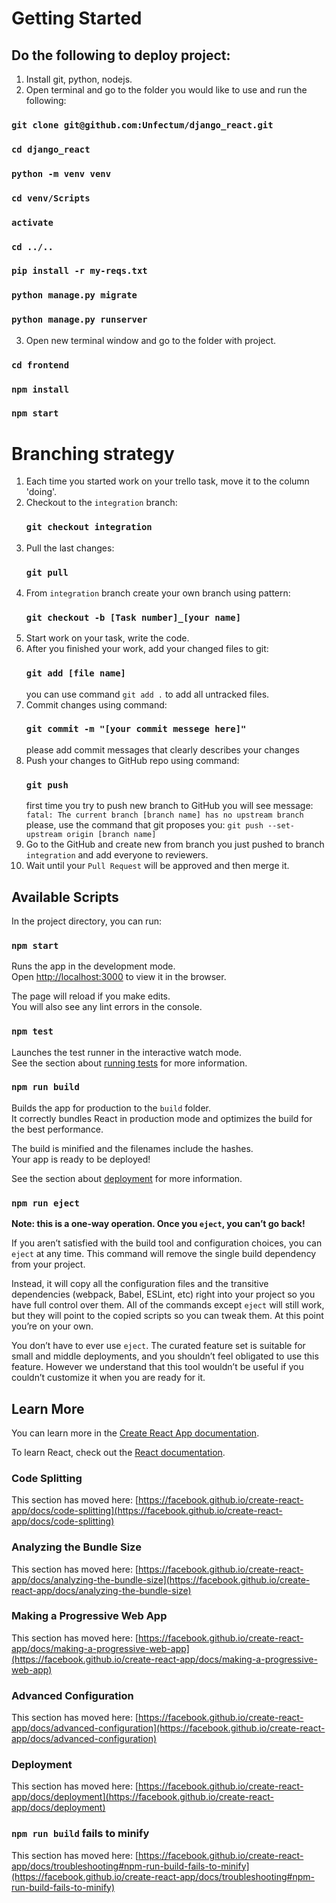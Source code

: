 # Getting Started 

## Do the following to deploy project:

1. Install git, python, nodejs.
2. Open terminal and go to the folder you would like to use and run the following:
### `git clone git@github.com:Unfectum/django_react.git`
### `cd django_react`
### `python -m venv venv`
### `cd venv/Scripts`
### `activate`
### `cd ../..`
### `pip install -r my-reqs.txt`
### `python manage.py migrate`
### `python manage.py runserver`
3. Open new terminal window and go to the folder with project. 
### `cd frontend`
### `npm install`
### `npm start`

# Branching strategy

1. Each time you started work on your trello task, move it to the column 'doing'. 
2. Checkout to the `integration` branch:
   ### `git checkout integration`
3. Pull the last changes:
   ### `git pull`
4. From `integration` branch create your own branch using pattern: 
   ### `git checkout -b [Task number]_[your name]`
5. Start work on your task, write the code.
6. After you finished your work, add your changed files to git: 
   ### `git add [file name]` 
    you can use command `git add .` to add all untracked files.
7. Commit changes using command:
   ### `git commit -m "[your commit messege here]"`
    please add commit messages that clearly describes your changes
8. Push your changes to GitHub repo using command:
   ### `git push`
    first time you try to push new branch to GitHub you will see message:
        `fatal: The current branch [branch name] has no upstream branch`
    please, use the command that git proposes you:
        `git push --set-upstream origin [branch name]`
9. Go to the GitHub and create new  from branch you just pushed 
   to branch `integration` and add everyone to reviewers.
10. Wait until your `Pull Request` will be approved and then merge it.
## Available Scripts

In the project directory, you can run:

### `npm start`

Runs the app in the development mode.\
Open [http://localhost:3000](http://localhost:3000) to view it in the browser.

The page will reload if you make edits.\
You will also see any lint errors in the console.

### `npm test`

Launches the test runner in the interactive watch mode.\
See the section about [running tests](https://facebook.github.io/create-react-app/docs/running-tests) for more information.

### `npm run build`

Builds the app for production to the `build` folder.\
It correctly bundles React in production mode and optimizes the build for the best performance.

The build is minified and the filenames include the hashes.\
Your app is ready to be deployed!

See the section about [deployment](https://facebook.github.io/create-react-app/docs/deployment) for more information.

### `npm run eject`

**Note: this is a one-way operation. Once you `eject`, you can’t go back!**

If you aren’t satisfied with the build tool and configuration choices, you can `eject` at any time. This command will remove the single build dependency from your project.

Instead, it will copy all the configuration files and the transitive dependencies (webpack, Babel, ESLint, etc) right into your project so you have full control over them. All of the commands except `eject` will still work, but they will point to the copied scripts so you can tweak them. At this point you’re on your own.

You don’t have to ever use `eject`. The curated feature set is suitable for small and middle deployments, and you shouldn’t feel obligated to use this feature. However we understand that this tool wouldn’t be useful if you couldn’t customize it when you are ready for it.

## Learn More

You can learn more in the [Create React App documentation](https://facebook.github.io/create-react-app/docs/getting-started).

To learn React, check out the [React documentation](https://reactjs.org/).

### Code Splitting

This section has moved here: [https://facebook.github.io/create-react-app/docs/code-splitting](https://facebook.github.io/create-react-app/docs/code-splitting)

### Analyzing the Bundle Size

This section has moved here: [https://facebook.github.io/create-react-app/docs/analyzing-the-bundle-size](https://facebook.github.io/create-react-app/docs/analyzing-the-bundle-size)

### Making a Progressive Web App

This section has moved here: [https://facebook.github.io/create-react-app/docs/making-a-progressive-web-app](https://facebook.github.io/create-react-app/docs/making-a-progressive-web-app)

### Advanced Configuration

This section has moved here: [https://facebook.github.io/create-react-app/docs/advanced-configuration](https://facebook.github.io/create-react-app/docs/advanced-configuration)

### Deployment

This section has moved here: [https://facebook.github.io/create-react-app/docs/deployment](https://facebook.github.io/create-react-app/docs/deployment)

### `npm run build` fails to minify

This section has moved here: [https://facebook.github.io/create-react-app/docs/troubleshooting#npm-run-build-fails-to-minify](https://facebook.github.io/create-react-app/docs/troubleshooting#npm-run-build-fails-to-minify)

